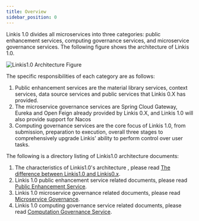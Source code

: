 ```yaml
---
title: Overview
sidebar_position: 0
---
```


Linkis 1.0 divides all microservices into three categories: public enhancement services, computing governance services, and microservice governance services. The following figure shows the architecture of Linkis 1.0.

![Linkis1.0 Architecture Figure](/Images/Architecture/Linkis1.0-architecture.png)

The specific responsibilities of each category are as follows:

1. Public enhancement services are the material library services, context services, data source services and public services that Linkis 0.X has provided.
2. The microservice governance services are Spring Cloud Gateway, Eureka and Open Feign already provided by Linkis 0.X, and Linkis 1.0 will also provide support for Nacos
3. Computing governance services are the core focus of Linkis 1.0, from submission, preparation to execution, overall three stages to comprehensively upgrade Linkis' ability to perform control over user tasks.

The following is a directory listing of Linkis1.0 architecture documents:

1. The characteristics of Linkis1.0's architecture , please read [The difference between Linkis1.0 and Linkis0.x](difference-between-1.0-and-0.x.md).
2. Linkis 1.0 public enhancement service related documents, please read [Public Enhancement Service](public-enhancement-services/overview.md).
3. Linkis 1.0 microservice governance related documents, please read [Microservice Governance](microservice-governance-services/overview.md).
4. Linkis 1.0 computing governance service related documents, please read [Computation Governance Service](computation-governance-services/overview.md).
